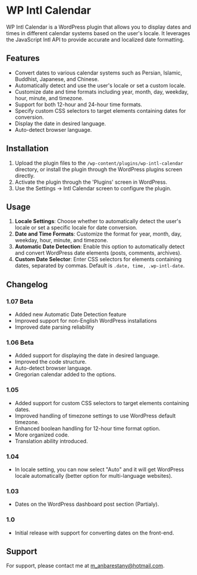 # WP Intl Calendar

WP Intl Calendar is a WordPress plugin that allows you to display dates and times in different calendar systems based on the user's locale. It leverages the JavaScript Intl API to provide accurate and localized date formatting.

## Features

- Convert dates to various calendar systems such as Persian, Islamic, Buddhist, Japanese, and Chinese.
- Automatically detect and use the user's locale or set a custom locale.
- Customize date and time formats including year, month, day, weekday, hour, minute, and timezone.
- Support for both 12-hour and 24-hour time formats.
- Specify custom CSS selectors to target elements containing dates for conversion.
- Display the date in desired language.
- Auto-detect browser language.

## Installation

1. Upload the plugin files to the `/wp-content/plugins/wp-intl-calendar` directory, or install the plugin through the WordPress plugins screen directly.
2. Activate the plugin through the 'Plugins' screen in WordPress.
3. Use the Settings -> Intl Calendar screen to configure the plugin.

## Usage

1. **Locale Settings**: Choose whether to automatically detect the user's locale or set a specific locale for date conversion.
2. **Date and Time Formats**: Customize the format for year, month, day, weekday, hour, minute, and timezone.
3. **Automatic Date Detection**: Enable this option to automatically detect and convert WordPress date elements (posts, comments, archives).
4. **Custom Date Selector**: Enter CSS selectors for elements containing dates, separated by commas. Default is `.date, time, .wp-intl-date`.

## Changelog

### 1.07 Beta
- Added new Automatic Date Detection feature
- Improved support for non-English WordPress installations
- Improved date parsing reliability

### 1.06 Beta
- Added support for displaying the date in desired language.
- Improved the code structure.
- Auto-detect browser language.
- Gregorian calendar added to the options.

### 1.05
- Added support for custom CSS selectors to target elements containing dates.
- Improved handling of timezone settings to use WordPress default timezone.
- Enhanced boolean handling for 12-hour time format option.
- More organized code.
- Translation ability introduced.

### 1.04
- In locale setting, you can now select "Auto" and it will get WordPress locale automatically (better option for multi-language websites).

### 1.03
- Dates on the WordPress dashboard post section (Partialy).

### 1.0
- Initial release with support for converting dates on the front-end.

## Support

For support, please contact me at [m_anbarestany@hotmail.com](mailto:m_anbarestany@hotmail.com).
